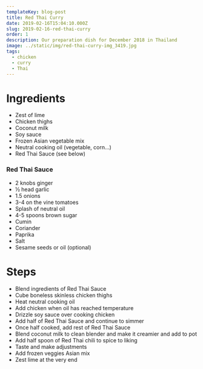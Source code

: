 ```yaml
---
templateKey: blog-post
title: Red Thai Curry
date: 2019-02-16T15:04:10.000Z
slug: 2019-02-16-red-thai-curry
order: 1
description: Our preparation dish for December 2018 in Thailand
image: ../static/img/red-thai-curry-img_3419.jpg
tags:
  - chicken
  - curry
  - Thai
---
```


# Ingredients

- Zest of lime
- Chicken thighs
- Coconut milk
- Soy sauce
- Frozen Asian vegetable mix
- Neutral cooking oil (vegetable, corn...)
- Red Thai Sauce (see below)

### Red Thai Sauce

- 2 knobs ginger
- ½ head garlic
- 1.5 onions
- 3-4 on the vine tomatoes
- Splash of neutral oil
- 4-5 spoons brown sugar
- Cumin
- Coriander
- Paprika
- Salt
- Sesame seeds or oil (optional)

# Steps

- Blend ingredients of Red Thai Sauce
- Cube boneless skinless chicken thighs
- Heat neutral cooking oil
- Add chicken when oil has reached temperature
- Drizzle soy sauce over cooking chicken
- Add half of Red Thai Sauce and continue to simmer
- Once half cooked, add rest of Red Thai Sauce
- Blend coconut milk to clean blender and make it creamier and add to pot
- Add half spoon of Red Thai chili to spice to liking
- Taste and make adjustments
- Add frozen veggies Asian mix
- Zest lime at the very end
